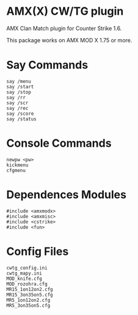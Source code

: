 AMX(X) CW/TG plugin 
=========

AMX Clan Match plugin for Counter Strike 1.6.

This package works on AMX MOD X 1.75 or more.


Say Commands 
=========

```
say /menu 
say /start
say /stop
say /rr 
say /scr 
say /rec
say /score
say /status 
```

Console Commands
=========

```
newpw <pw>
kickmenu
cfgmenu
```


Dependences Modules
=========

```
#include <amxmodx>
#include <amxmisc>
#include <cstrike>
#include <fun>
```


Config Files
=========

```
cwtg_config.ini  
cwtg_mapy.ini  
MOD_knife.cfg  
MOD_rozohra.cfg  
MR15_1on12on2.cfg  
MR15_3on35on5.cfg  
MR5_1on12on2.cfg  
MR5_3on35on5.cfg
```

